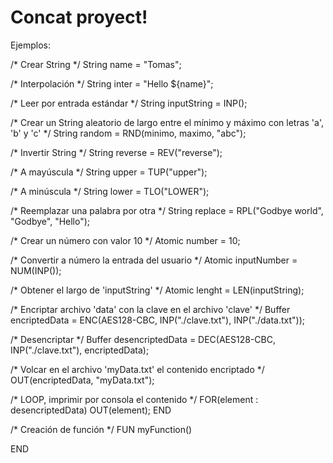# Concat proyect!

Ejemplos:

/* Crear String */
String name = "Tomas";

/* Interpolación */
String inter = "Hello ${name}";

/* Leer por entrada estándar */
String inputString = INP();

/* Crear un String aleatorio de largo entre el mínimo y máximo con letras 'a', 'b' y 'c' */
String random = RND(minimo, maximo, "abc");

/* Invertir String */
String reverse = REV("reverse");

/* A mayúscula */
String upper = TUP("upper");

/* A minúscula */
String lower = TLO("LOWER");

/* Reemplazar una palabra por otra */
String replace = RPL("Godbye world", "Godbye", "Hello");

/* Crear un número con valor 10 */
Atomic number = 10;

/* Convertir a número la entrada del usuario */
Atomic inputNumber = NUM(INP());

/* Obtener el largo de 'inputString' */
Atomic lenght = LEN(inputString);

/* Encriptar archivo 'data' con la clave en el archivo 'clave' */
Buffer encriptedData = ENC(AES128-CBC, INP("./clave.txt"), INP("./data.txt"));

/* Desencriptar */
Buffer desencriptedData = DEC(AES128-CBC, INP("./clave.txt"), encriptedData);

/* Volcar en el archivo 'myData.txt' el contenido encriptado */
OUT(encriptedData, "myData.txt");

/* LOOP, imprimir por consola el contenido */
FOR(element : desencriptedData)
	OUT(element);
END

/* Creación de función */
FUN myFunction()

END
